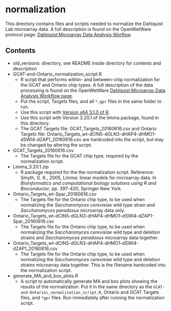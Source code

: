 # normalization

This directory contains files and scripts needed to normalize the Dahlquist Lab microarray data.  A full description is found on the OpenWetWare protocol page: [Dahlquist:Microarray Data Analysis Worflow](http://www.openwetware.org/wiki/Dahlquist:Microarray_Data_Analysis_Workflow).

## Contents

* old_versions: directory, see README inside directory for contents and description
* GCAT-and-Ontario\_normalization_script.R
  * R script that performs within- and between-chip normalization for the GCAT and Ontario chip types.  A full description of the data processing is found on the OpenWetWare [Dahlquist:Microarray Data Analysis Workflow page](http://www.openwetware.org/wiki/Dahlquist:Microarray_Data_Analysis_Workflow). 
  * Put the script, Targets files, and all `*.gpr` files in the same folder to run. 
  * Use this script with [Version x64 3.1.0 of R](http://cran.r-project.org/bin/windows/base/old/3.1.0/).
  * Use this script with Version 3.20.1 of the limma package, found in this directory.
  * The GCAT Targets file: GCAT\_Targets_20160616.csv and Ontario Targets file: Ontario\_Targets\_wt-dCIN5-dGLN3-dHAP4-dHMO1-dSWI4-dZAP1_20160616.csv are hardcoded into the script, but may be changed by altering the script. 
* GCAT\_Targets_20160616.csv
  * The Targets file for the GCAT chip type, required by the normalization script.
* Limma_3.20.1.zip
  * R package required for the the normalization script.  Reference: Smyth, G. K., 2005, Limma: linear models for microarray data. In _Bioinformatics and computational biology solutions using R and Bioconductor_, pp. 397-420, Springer New York.
* Ontario\_Targets_wt-Spar_20160616.csv
  * The Targets file for the Ontario chip type, to be used when normalizing the _Saccharomyces cerevisiae_ wild type strain and _Saccharomyces paradoxus_ microarray data only.
* Ontario\_Targets\_wt-dCIN5-dGLN3-dHAP4-dHMO1-dSWI4-dZAP1-Spar_20160616.csv
  * The Targets file for the Ontario chip type, to be used when normalizing the _Saccharomyces cerevisiae_ wild type and deletion strains and _Saccharomyces paradoxus_ microarray data together.
* Ontario\_Targets\_wt-dCIN5-dGLN3-dHAP4-dHMO1-dSWI4-dZAP1_20160616.csv
  * The Targets file for the Ontario chip type, to be used when normalizing the _Saccharomyces cerevisiae_ wild type and deletion strains microarray data together.  This is the filename hardcoded into the normalization script.
* generate\_MA\_and\_box_plots.R
  * A script to automatically generate MA and box plots showing the results of the normalization.  Put it in the same directory as the `GCAT-and-Ontario\_normalization_script.R`, Ontario and GCAT Targets files, and `*gpr` files.  Run immediately after running the normalization script.
